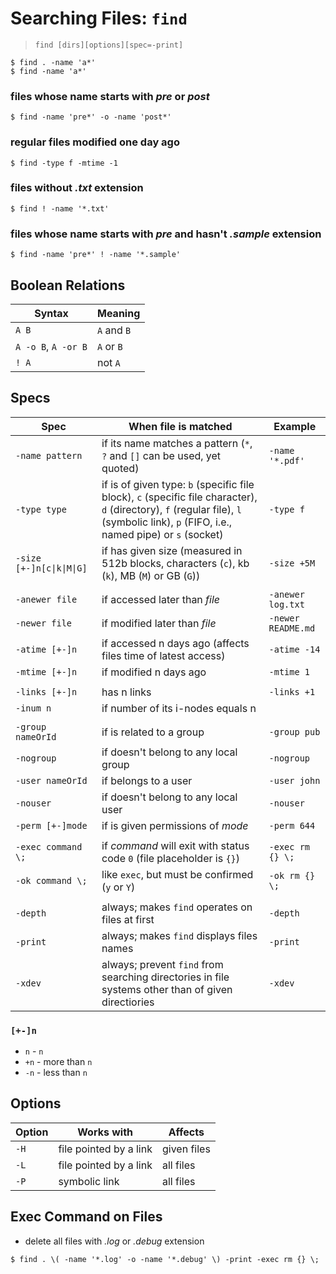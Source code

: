 # Searching Files: `find`

> `find [dirs][options][spec=-print]`

```
$ find . -name 'a*'
$ find -name 'a*'
```

### files whose name starts with _pre_ or _post_

```
$ find -name 'pre*' -o -name 'post*'
```

### regular files modified one day ago

```
$ find -type f -mtime -1
```

### files without _.txt_ extension

```
$ find ! -name '*.txt'
```

### files whose name starts with _pre_ and hasn't _.sample_ extension

```
$ find -name 'pre*' ! -name '*.sample'
```

## Boolean Relations

| Syntax | Meaning |
|--|--|
| `A B` | `A` and `B` |
| `A -o B`, `A -or B` | `A` or `B` |
| `! A` | not `A` |

## Specs

| Spec | When file is matched | Example |
|--|--|--|
| `-name pattern` | if its name matches a pattern (`*`, `?` and `[]` can be used, yet quoted) | `-name '*.pdf'` |
| `-type type` | if is of given type: `b` (specific file block), `c` (specific file character), `d` (directory), `f` (regular file), `l` (symbolic link), `p` (FIFO, i.e., named pipe) or `s` (socket) | `-type f` |
| `-size [+-]n[c\|k\|M\|G]` | if has given size (measured in 512b blocks, characters (`c`), kb (`k`), MB (`M`) or GB (`G`)) | `-size +5M` |
|  |  |  |
| `-anewer file` | if accessed later than _file_ | `-anewer log.txt` |
| `-newer file` | if modified later than _file_ | `-newer README.md` |
| `-atime [+-]n` | if accessed n days ago (affects files time of latest access) | `-atime -14` |
| `-mtime [+-]n` | if modified n days ago | `-mtime 1` |
|  |  |  |
| `-links [+-]n` | has n links | `-links +1` |
| `-inum n` | if number of its i-nodes equals n |
|  |  |  |
| `-group nameOrId` | if is related to a group | `-group pub` |
| `-nogroup` | if doesn't belong to any local group | `-nogroup` |
| `-user nameOrId` | if belongs to a user | `-user john` |
| `-nouser` | if doesn't belong to any local user | `-nouser` |
| `-perm [+-]mode` | if is given permissions of _mode_ | `-perm 644` |
|  |  |  |
| `-exec command \;` | if _command_ will exit with status code `0` (file placeholder is `{}`) | `-exec rm {} \;` |
| `-ok command \;` | like `exec`, but must be confirmed (`y` or `Y`) | `-ok rm {} \;` |
|  |  |  |
| `-depth` | always; makes `find` operates on files at first | `-depth` |
| `-print` | always; makes `find` displays files names | `-print` |
| `-xdev` | always; prevent `find` from searching directories in file systems other than of given directiories | `-xdev` |

### `[+-]n`

* `n` - `n`
* `+n` - more than `n`
* `-n` - less than `n`

## Options

| Option | Works with | Affects |
|--|--|--|
| `-H` | file pointed by a link | given files |
| `-L` | file pointed by a link | all files |
| `-P` | symbolic link | all files |

## Exec Command on Files

* delete all files with _.log_ or _.debug_ extension

```
$ find . \( -name '*.log' -o -name '*.debug' \) -print -exec rm {} \;
```